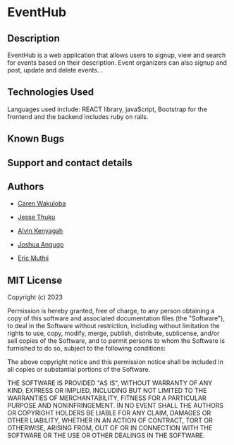 # EventHub
## Description

EventHub is a web application that allows users to signup, view and search for events based on their description. Event organizers can also signup and post, update and delete events.
.

## Technologies Used
Languages used include: REACT library, javaScript, Bootstrap for the frontend and the backend includes ruby on rails.

## Known Bugs

## Support and contact details

## Authors

- [Caren Wakuloba](https://github.com/carenwaks)

- [Jesse Thuku](https://github.com/jessyvee)

- [Alvin Kenyagah](https://github.com/alvinkenyagah)

- [Joshua Angugo](https://github.com/joshhoneypot)

- [Eric Muthii](https://github.com/ErMuthii)




## MIT License

Copyright (c) 2023 

Permission is hereby granted, free of charge, to any person obtaining a copy
of this software and associated documentation files (the "Software"), to deal
in the Software without restriction, including without limitation the rights
to use, copy, modify, merge, publish, distribute, sublicense, and/or sell
copies of the Software, and to permit persons to whom the Software is
furnished to do so, subject to the following conditions:

The above copyright notice and this permission notice shall be included in all
copies or substantial portions of the Software.

THE SOFTWARE IS PROVIDED "AS IS", WITHOUT WARRANTY OF ANY KIND, EXPRESS OR
IMPLIED, INCLUDING BUT NOT LIMITED TO THE WARRANTIES OF MERCHANTABILITY,
FITNESS FOR A PARTICULAR PURPOSE AND NONINFRINGEMENT. IN NO EVENT SHALL THE
AUTHORS OR COPYRIGHT HOLDERS BE LIABLE FOR ANY CLAIM, DAMAGES OR OTHER
LIABILITY, WHETHER IN AN ACTION OF CONTRACT, TORT OR OTHERWISE, ARISING FROM,
OUT OF OR IN CONNECTION WITH THE SOFTWARE OR THE USE OR OTHER DEALINGS IN THE
SOFTWARE.
